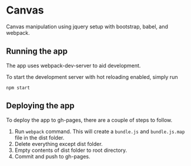 # Canvas

Canvas manipulation using jquery setup with bootstrap, babel, and webpack.

## Running the app

The app uses webpack-dev-server to aid development.

To start the development server with hot reloading enabled, simply run

```
npm start
```

## Deploying the app

To deploy the app to gh-pages, there are a couple of steps to follow.

1. Run `webpack` command. This will create a `bundle.js` and `bundle.js.map` file in the dist folder.
2. Delete everything except dist folder.
3. Empty contents of dist folder to root directory.
4. Commit and push to gh-pages.

